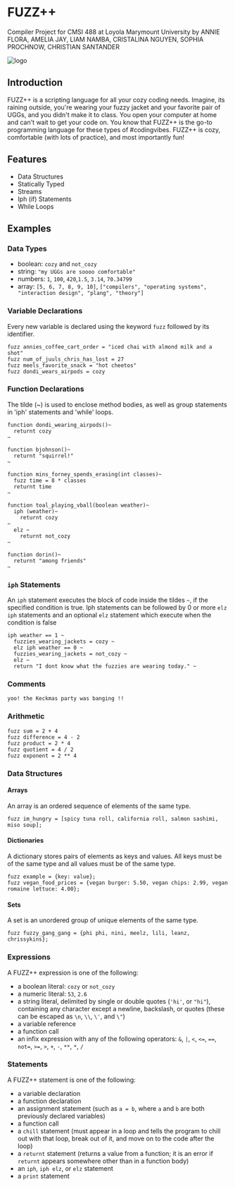 # FUZZ++
Compiler Project for CMSI 488 at Loyola Marymount University by
ANNIE FLORA, AMELIA JAY, LIAM NAMBA, CRISTALINA NGUYEN, SOPHIA PROCHNOW, CHRISTIAN SANTANDER

![logo](https://user-images.githubusercontent.com/31746937/52384776-be8b2700-2a33-11e9-91c9-be75d5445533.jpeg)

## Introduction
FUZZ++ is a scripting language for all your cozy coding needs. Imagine, its raining outside, you're wearing your fuzzy jacket and your favorite pair of UGGs, and you didn't make it to class. You open your computer at home and can't wait to get your code on. You know that FUZZ++ is the go-to programming language for these types of #codingvibes. FUZZ++ is cozy, comfortable (with lots of practice), and most importantly fun!

## Features
- Data Structures
- Statically Typed
- Streams
- Iph (if) Statements
- While Loops

## Examples

### Data Types
- boolean: `cozy` and `not_cozy`
- string: `"my UGGs are soooo comfortable"`
- numbers: `1`, `100`, `420`,`1.5`, `3.14`, `70.34799`
- array: `[5, 6, 7, 8, 9, 10]`, `["compilers", "operating systems", "interaction design", "plang", "theory"]`

### Variable Declarations
Every new variable is declared using the keyword `fuzz` followed by its identifier.
```
fuzz annies_coffee_cart_order = "iced chai with almond milk and a shot"
fuzz num_of_juuls_chris_has_lost = 27
fuzz meels_favorite_snack = "hot cheetos"
fuzz dondi_wears_airpods = cozy
```

### Function Declarations

The tilde (~) is used to enclose method bodies, as well as group statements in 'iph' statements and 'while' loops.

```
function dondi_wearing_airpods()~
  returnt cozy
~

function bjohnson()~
  returnt "squirrel!"
~

function mins_forney_spends_erasing(int classes)~
  fuzz time = 8 * classes
  returnt time
~  

function toal_playing_vball(boolean weather)~
  iph (weather)~
    returnt cozy
~    
  elz ~
    returnt not_cozy
~

function dorin()~
  returnt "among friends"
~
```

### `iph` Statements
An `iph` statement executes the block of code inside the tildes `~`, if the specified condition is true. Iph statements can be followed by 0 or more `elz iph` statements and an optional `elz` statement which execute when the condition is false

```
iph weather == 1 ~
  fuzzies_wearing_jackets = cozy ~
  elz iph weather == 0 ~
  fuzzies_wearing_jackets = not_cozy ~
  elz ~
  return "I dont know what the fuzzies are wearing today." ~

```

### Comments
```
yoo! the Keckmas party was banging !!

```

### Arithmetic
```
fuzz sum = 2 + 4
fuzz difference = 4 - 2
fuzz product = 2 * 4
fuzz quotient = 4 / 2
fuzz exponent = 2 ** 4
```

### Data Structures
#### Arrays
An array is an ordered sequence of elements of the same type.
```
fuzz im_hungry = [spicy tuna roll, california roll, salmon sashimi, miso soup];
```

#### Dictionaries
A dictionary stores pairs of elements as keys and values. All keys must be of the same type and all values must be of the same type.
```
fuzz example = {key: value};
fuzz vegan_food_prices = {vegan burger: 5.50, vegan chips: 2.99, vegan romaine lettuce: 4.00};
```

#### Sets
A set is an unordered group of unique elements of the same type.
```
fuzz fuzzy_gang_gang = {phi phi, nini, meelz, lili, leanz, chrissykins};
```


### Expressions
A FUZZ++ expression is one of the following:
- a boolean literal: `cozy` or `not_cozy`
- a numeric literal: `53`, `2.6`
- a string literal, delimited by single or double quotes (`'hi'`, or `"hi"`), containing any character except a newline, backslash, or quotes (these can be escaped as `\n`, `\\`, `\'`, and `\"`)
- a variable reference
- a function call
- an infix expression with any of the following operators: `&`, `|`, `<`, `<=`, `==`, `not=`, `>=`, `>`, `+`, `-`, `**`, `*`, `/`

### Statements
A FUZZ++ statement is one of the following:
- a variable declaration
- a function declaration
- an assignment statement (such as `a = b`, where `a` and `b` are both previously declared variables)
- a function call
- a `chill` statement (must appear in a loop and tells the program to chill out with that loop, break out of it, and move on to the code after the loop)
- a `returnt` statement (returns a value from a function; it is an error if `returnt` appears somewhere other than in a function body)
- an `iph`, `iph elz`, or `elz` statement
- a `print` statement
